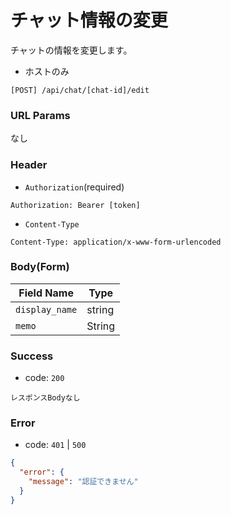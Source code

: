 # チャット情報の変更

チャットの情報を変更します。

- ホストのみ

```
[POST] /api/chat/[chat-id]/edit
```

### URL Params

なし

### Header

- `Authorization`(required)

```text
Authorization: Bearer [token]
```

- `Content-Type`

```text
Content-Type: application/x-www-form-urlencoded
```

### Body(Form)

| Field Name     | Type   | 
|----------------|--------|
| `display_name` | string |
| `memo`         | String |

### Success

- code: `200`

```text
レスポンスBodyなし
```

### Error

- code: `401` | `500`

```json
{
  "error": {
    "message": "認証できません"
  }
}
```
